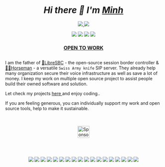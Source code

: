 <h1 align="center">
  <em> Hi there 👋 I'm <a href="https://hnimminh.github.io">Minh</a> </em>
</h1>
<!-- <a href="https://www.instagram.com/minh.n.h"> <img src="https://img.shields.io/badge/-INSTAGRAM-pink?style=for-the-badge&logo=Instagram"></a>-->
<p align="center"> 
  <a href="mailto:hnimminh@outlook.com">
    <img src="https://img.shields.io/badge/-EMAIL ME-d90000?style=for-the-badge&logo=microsoft-outlook">
  </a>
  <a href="https://www.linkedin.com/in/mnguyenhoang/">
    <img src="https://img.shields.io/badge/-LINKEDIN-blue?style=for-the-badge&logo=LinkedIn">
  </a>
</p>
<!--
  <a href="https://www.paypal.com/paypalme/hnimminh"> 
    <img src="https://img.shields.io/badge/-Donate-f1f1f1?style=for-the-badge&logo=paypal"> 
  </a> 
-->

<p align="center"> 
    <img src="https://img.shields.io/badge/-VOIP ENGINEER/ARCHITECT-white?style=for-the-badge">
    <img src="https://img.shields.io/badge/-XISTA-white?style=for-the-badge">
    <img src="https://img.shields.io/badge/-NETWORK ENGINEER-white?style=for-the-badge">
    <img src="https://img.shields.io/badge/-PHOTOGRAPHER-white?style=for-the-badge">
</p>
<h3 align="center"><a href="mailto:hnimminh@outlook.com">OPEN TO WORK </a></h3>
<h2></h2>

I am the father of <a href="https://github.com/hnimminh/libresbc">🗽LibreSBC</a> - the open-source session border controller & <a href="https://github.com/hnimminh/horseman">🏇🏼Horseman</a> - a versatile `Swiss Army knife` SIP server. They already help many organization secure their voice infrastructure as well as save a lot of money. I keep my work on multiple open source project to assist people build their owned software and solution.

Let check my projects <a href="https://github.com/hnimminh?tab=repositories"> here </a> and enjoy coding..

If you are feeling generous, you can individually support my work and open source tools, help to make it sustainable.
<br><br><br>

<p align="center">
  <a href="https://github.com/sponsors/hnimminh" target="_blank">
    <img src="https://img.shields.io/badge/🤍 Sponsor-EF2D5E?style=for-the-badge&logoColor=white&logo=_" height="38" alt="Sponsor">
  </a>
</p>
<br>

<h2></h2>
<p align="center"> 
  <img src="https://img.shields.io/badge/-Python-black?style=for-the-badge&logo=python">
  <img src="https://img.shields.io/badge/-Lua-black?style=for-the-badge&logo=lua">
  <img src="https://img.shields.io/badge/-Kamailio-black?style=for-the-badge&logo=kamailio">
  <img src="https://img.shields.io/badge/-FreeSWITCH-black?style=for-the-badge&logo=freeswitch">
  <img src="https://img.shields.io/badge/-RTPEngine-black?style=for-the-badge&logo=rtpengine">
  <img src="https://img.shields.io/badge/-Asterisk-black?style=for-the-badge&logo=asterisk">
  <img src="https://img.shields.io/badge/-Redis-black?style=for-the-badge&logo=redis">
  <img src="https://img.shields.io/badge/-MySQL-black?style=for-the-badge&logo=mysql">
  <img src="https://img.shields.io/badge/-Ansible-black?style=for-the-badge&logo=ansible">
  <img src="https://img.shields.io/badge/-Docker-black?style=for-the-badge&logo=docker">
  <img src="https://img.shields.io/badge/-Debian-black?style=for-the-badge&logo=debian">
  <img src="https://img.shields.io/badge/-CentOS-black?style=for-the-badge&logo=centos">
  <img src="https://img.shields.io/badge/-WireShark-black?style=for-the-badge&logo=wireshark">
  <img src="https://img.shields.io/badge/-NFTable-black?style=for-the-badge&logo=nftable">
  <img src="https://img.shields.io/badge/-Nginx-black?style=for-the-badge&logo=nginx">
  <img src="https://img.shields.io/badge/-Go-black?style=for-the-badge&logo=go">
  <img src="https://img.shields.io/badge/-Cisco-black?style=for-the-badge&logo=cisco">
  <img src="https://img.shields.io/badge/-...-black?style=for-the-badge&logo=Kubernetes">
</p>

<!--
<p align="center"> 
  <img src="https://img.shields.io/badge/-Python-ffd700?style=for-the-badge&logo=python">
  <img src="https://img.shields.io/badge/-Lua-00005f?style=for-the-badge&logo=lua">
  <img src="https://img.shields.io/badge/-Kamailio-00af87?style=for-the-badge&logo=kamailio">
  <img src="https://img.shields.io/badge/-FreeSWITCH-5f87af?style=for-the-badge&logo=freeswitch">
  <img src="https://img.shields.io/badge/-RTPEngine-af005f?style=for-the-badge&logo=rtpengine">
  <img src="https://img.shields.io/badge/-Asterisk-ffaf00?style=for-the-badge&logo=asterisk">
  <img src="https://img.shields.io/badge/-Redis-e4e4e4?style=for-the-badge&logo=redis">
  <img src="https://img.shields.io/badge/-MySQL-005faf?style=for-the-badge&logo=mysql">
  <img src="https://img.shields.io/badge/-Ansible-d70000?style=for-the-badge&logo=ansible">
  <img src="https://img.shields.io/badge/-Docker-87d7ff?style=for-the-badge&logo=docker">
  <img src="https://img.shields.io/badge/-Debian-ffaf00?style=for-the-badge&logo=debian">
  <img src="https://img.shields.io/badge/-CentOS-d70087?style=for-the-badge&logo=centos">
  <img src="https://img.shields.io/badge/-WireShark-00d7d7?style=for-the-badge&logo=wireshark">
  <img src="https://img.shields.io/badge/-NFTable-d70000?style=for-the-badge&logo=nftable">
  <img src="https://img.shields.io/badge/-Nginx-00af87?style=for-the-badge&logo=nginx">
  <img src="https://img.shields.io/badge/-...-black?style=for-the-badge&logo=go">
  <img src="https://img.shields.io/badge/-...-black?style=for-the-badge&logo=Kubernetes">
</p>
-->

